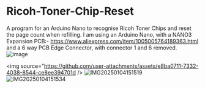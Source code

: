 # Ricoh-Toner-Chip-Reset
A program for an Arduino Nano to recognise Ricoh Toner Chips and reset the page count when refilling.
I am using an Arduino Nano, with a NANO3 Expansion PCB:- https://www.aliexpress.com/item/1005005764189363.html
and a 6 way PCB Edge Connector, with connector 1 and 6 removed. 
![image](https://github.com/user-attachments/assets/0aeef62e-ab1b-42d4-b549-38ffdb52ecce)

<img source="https://github.com/user-attachments/assets/e8ba0711-7332-4038-8544-ce8ee394701d />
![IMG20250104151519](https://github.com/user-attachments/assets/b78da8a4-ad39-4448-9b42-b4ca0cab23c5)
![IMG20250104151534](https://github.com/user-attachments/assets/defc87a6-9b91-4825-a5a4-cc07ed3d2777)
